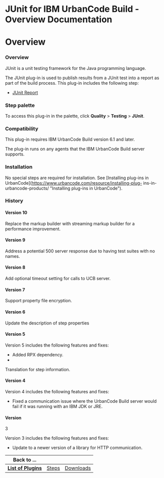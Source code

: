 
JUnit for IBM UrbanCode Build - Overview Documentation
======================================================

# Overview




### Overview




 


JUnit is a unit testing framework for the Java programming language.


The JUnit plug-in is used 
to publish results from a JUnit test into a report as part of the build process. This plug-in includes the following 
step:


* [JUnit Report](#junit_report)



### Step palette


To access this plug-in in the palette, click **Quality** >
 **Testing** > **JUnit**.


### Compatibility


This plug-in requires IBM UrbanCode Build version 6.1 and later.


The 
plug-in runs on any agents that the IBM UrbanCode Build server supports.


### Installation


No special steps are 
required for installation. See [Installing plug-ins in UrbanCode](https://www.urbancode.com/resource/installing-plug-
ins-in-urbancode-products/ "Installing plug-ins in UrbanCode").


### History


#### Version 10


Replace the markup 
builder with streaming markup builder for a performance improvement.


#### Version 9


Address a potential 500 server 
response due to having test suites with no names.


#### Version 8


Add optional timeout setting for calls to UCB 
server.


#### Version 7


Support property file encryption.


#### Version 6


Update the description of step 
properties


#### Version 5


Version 5 includes the following features and fixes:


* Added RPX dependency.
* 
Translation for step information.


#### Version 4


Version 4 includes the following features and fixes:


* Fixed a 
communication issue where the UrbanCode Build server would fail if it was running with an IBM JDK or JRE.


#### Version
 3


Version 3 includes the following features and fixes:


* Update to a newer version of a library for HTTP 
communication.


|Back to ...|||
| :---: | :---: | :---: |
|[**List of Plugins**](../../index.md)|[Steps](./steps.md)|[Downloads](./downloads.md)|
